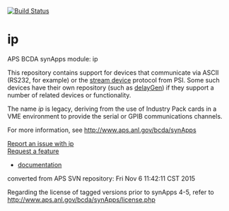 [![Build Status](https://travis-ci.org/epics-modules/ip.svg?branch=master)](https://travis-ci.org/epics-modules/ip)

# ip
APS BCDA synApps module: ip

This repository contains support for devices that communicate 
via ASCII (RS232, for example) or the 
[stream device](https://github.com/paulscherrerinstitute/StreamDevice) 
protocol from PSI.  Some such devices have their own repository (such as 
[delayGen](https://github.com/epics-modules/delayGen)) if they support 
a number of related devices or functionality.

The name *ip* is legacy, deriving from the use of Industry Pack cards in a
VME environment to provide the serial or GPIB communications channels.

For more information, see
   http://www.aps.anl.gov/bcda/synApps

[Report an issue with ip](https://github.com/epics-modules/ip/issues/new?title=%20ISSUE%20NAME%20HERE&body=**Describe%20the%20issue**%0A%0A**Steps%20to%20reproduce**%0A1.%20Step%20one%0A2.%20Step%20two%0A3.%20Step%20three%0A%0A**Expected%20behaivour**%0A%0A**Actual%20behaviour**%0A%0A**Build%20Environment**%0AArchitecture:%0AEpics%20Base%20Version:%0ADependent%20Module%20Versions:&labels=bug)  
[Request a feature](https://github.com/epics-modules/ip/issues/new?title=%20FEATURE%20SHORT%20DESCRIPTION&body=**Feature%20Long%20Description**%0A%0A**Why%20should%20this%20be%20added?**%0A&labels=enhancement)  

* [documentation](https://github.com/epics-modules/ip/blob/master/documentation/README.md)


converted from APS SVN repository: Fri Nov  6 11:42:11 CST 2015

Regarding the license of tagged versions prior to synApps 4-5,
refer to http://www.aps.anl.gov/bcda/synApps/license.php
